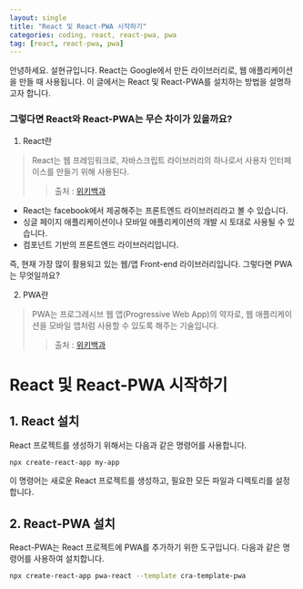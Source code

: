 ```yaml
---
layout: single
title: "React 및 React-PWA 시작하기"
categories: coding, react, react-pwa, pwa
tag: [react, react-pwa, pwa]
---
```


안녕하세요. 설현규입니다.
React는 Google에서 만든 라이브러리로, 웹 애플리케이션을 만들 때 사용됩니다.
이 글에서는 React 및 React-PWA를 설치하는 방법을 설명하고자 합니다.

### 그렇다면 React와 React-PWA는 무슨 차이가 있을까요?

1. React란

> React는 웹 프레임워크로, 자바스크립트 라이브러리의 하나로서 사용자 인터페이스를 만들기 위해 사용된다.
>
> > 출처 : [위키백과](https://ko.wikipedia.org/wiki/React)

- React는 facebook에서 제공해주는 프론트엔드 라이브러리라고 볼 수 있습니다.
- 싱글 페이지 애플리케이션이나 모바일 애플리케이션의 개발 시 토대로 사용될 수 있습니다.
- 컴포넌트 기반의 프론트엔드 라이브러리입니다.

즉, 현재 가장 많이 활용되고 있는 웹/앱 Front-end 라이브러리입니다.
그렇다면 PWA는 무엇일까요?

2. PWA란

> PWA는 프로그레시브 웹 앱(Progressive Web App)의 약자로, 웹 애플리케이션을 모바일 앱처럼 사용할 수 있도록 해주는 기술입니다.
>
> > 출처 : [위키백과](https://ko.wikipedia.org/wiki/PWA)

# React 및 React-PWA 시작하기

## 1. React 설치

React 프로젝트를 생성하기 위해서는 다음과 같은 명령어를 사용합니다.

```bash
npx create-react-app my-app
```

이 명령어는 새로운 React 프로젝트를 생성하고, 필요한 모든 파일과 디렉토리를 설정합니다.

## 2. React-PWA 설치

React-PWA는 React 프로젝트에 PWA를 추가하기 위한 도구입니다. 다음과 같은 명령어를 사용하여 설치합니다.

```bash
npx create-react-app pwa-react --template cra-template-pwa
```
